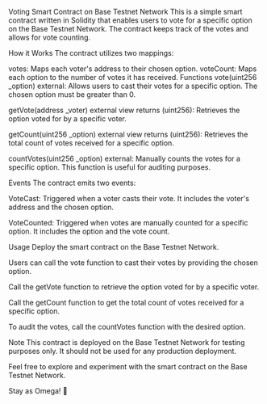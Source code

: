 Voting Smart Contract on Base Testnet Network
This is a simple smart contract written in Solidity that enables users to vote for a specific option on the Base Testnet Network. The contract keeps track of the votes and allows for vote counting.

How it Works
The contract utilizes two mappings:

votes: Maps each voter's address to their chosen option.
voteCount: Maps each option to the number of votes it has received.
Functions
vote(uint256 _option) external: Allows users to cast their votes for a specific option. The chosen option must be greater than 0.

getVote(address _voter) external view returns (uint256): Retrieves the option voted for by a specific voter.

getCount(uint256 _option) external view returns (uint256): Retrieves the total count of votes received for a specific option.

countVotes(uint256 _option) external: Manually counts the votes for a specific option. This function is useful for auditing purposes.

Events
The contract emits two events:

VoteCast: Triggered when a voter casts their vote. It includes the voter's address and the chosen option.

VoteCounted: Triggered when votes are manually counted for a specific option. It includes the option and the vote count.

Usage
Deploy the smart contract on the Base Testnet Network.

Users can call the vote function to cast their votes by providing the chosen option.

Call the getVote function to retrieve the option voted for by a specific voter.

Call the getCount function to get the total count of votes received for a specific option.

To audit the votes, call the countVotes function with the desired option.

Note
This contract is deployed on the Base Testnet Network for testing purposes only. It should not be used for any production deployment.

Feel free to explore and experiment with the smart contract on the Base Testnet Network.

Stay as Omega! 🌟





